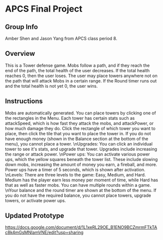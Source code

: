 # APCS Final Project
## Group Info
Amber Shen and Jason Yang from APCS class period 8.
## Overview
This is a Tower defense game. Mobs follow a path, and if they reach the end of the path, the total health of the user decreases. If the total health reaches 0, then the user loses. The user may place towers anywhere not on the path that will attack Mobs in a certain range. If the Round timer runs out and the total health is not yet 0, the user wins. 
## Instructions
Mobs are automatically generated. You can place towers by clicking one of the rectangles in the Menu. Each tower has certain stats such as attackSpeed, which is how fast they attack the mobs, and attackPower, or how much damage they do. Click the rectangle of which tower you want to place, then click the tile that you want to place the tower in. If you do not have enough money (shown in the Balance section at the bottom of the menu), you cannot place a tower. 
\nUpgrades: You can click an individual tower to see it's stats, and upgrade that tower. Upgrades include increasing the range or attack power.
\nPower ups: You can activate various power ups, which the yellow squares beneath the tower list. These include slowing down mobs, increasing the amount of money you earn, a fireball, and more. Power ups have a timer of 5 seconds, which is shown after activation. 
\nLevels: There are three levels to the game: Easy, Medium, and Hard. Medium has the player earn less money per moment of time, while Hard has that as well as faster mobs.  You can have multiple rounds within a game.
\nYour balance and the round timer are shown at the bottom of the menu. If you do not have the required balance, you cannot place towers, upgrade towers, or activate power ups. 
## Updated Prototype
https://docs.google.com/document/d/1L1xeRL29OE_B1ENO9BCZmrmFTkTAc8k4mGsMNIamVNE/edit?usp=sharing
